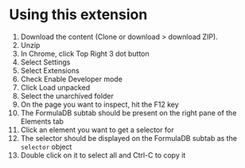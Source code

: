 # Using this extension

1. Download the content (Clone or download > download ZIP).
1. Unzip
1. In Chrome, click Top Right 3 dot button
1. Select Settings
1. Select Extensions
1. Check Enable Developer mode
1. Click Load unpacked
1. Select the unarchived folder
1. On the page you want to inspect, hit the F12 key
1. The FormulaDB subtab should be present on the right pane of the Elements tab
1. Click an element you want to get a selector for
1. The selector should be displayed on the FormulaDB subtab as the `selector` object
1. Double click on it to select all and Ctrl-C to copy it